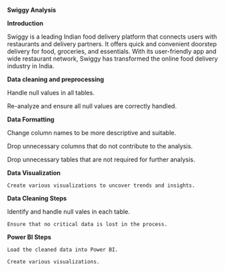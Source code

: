 **Swiggy Analysis**

**Introduction**

Swiggy is a leading Indian food delivery platform that connects users with restaurants and delivery partners. It offers quick and convenient doorstep delivery for food, groceries, and essentials. With its user-friendly app and wide restaurant network, Swiggy has transformed the online food delivery industry in India.

**Data cleaning and preprocessing**

  Handle null values in all tables.

  Re-analyze and ensure all null values are correctly handled.

  **Data Formatting**

  Change column names to be more descriptive and suitable.
        
  Drop unnecessary columns that do not contribute to the analysis.
        
  Drop unnecessary tables that are not required for further analysis.

  **Data Visualization**

    Create various visualizations to uncover trends and insights.
    
  **Data Cleaning Steps**

   Identify and handle null vales in each table.
   
    Ensure that no critical data is lost in the process.
    
  **Power BI Steps**

    Load the cleaned data into Power BI.
            
    Create various visualizations.

      
